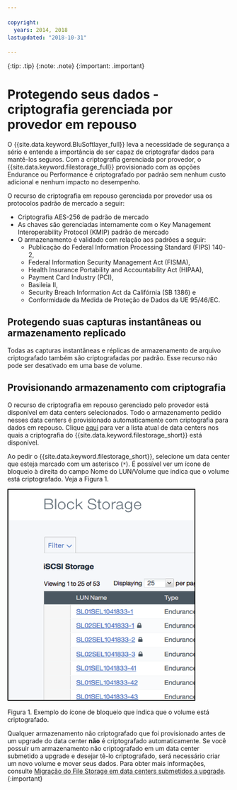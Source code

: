 ```yaml
---

copyright:
  years: 2014, 2018
lastupdated: "2018-10-31"

---
```

{:tip: .tip}
{:note: .note}
{:important: .important}

# Protegendo seus dados - criptografia gerenciada por provedor em repouso

O {{site.data.keyword.BluSoftlayer_full}} leva a necessidade de segurança a sério e entende a importância de ser capaz de criptografar dados para mantê-los seguros. Com a criptografia gerenciada por provedor, o {{site.data.keyword.filestorage_full}} provisionado com as opções Endurance ou Performance é criptografado por padrão sem nenhum custo adicional e nenhum impacto no desempenho.

O recurso de criptografia em repouso gerenciada por provedor usa os protocolos padrão de mercado a seguir:

* Criptografia AES-256 de padrão de mercado
* As chaves são gerenciadas internamente com o Key Management Interoperability Protocol (KMIP) padrão
de mercado
* O armazenamento é validado com relação aos padrões a seguir:
    - Publicação do Federal Information Processing Standard (FIPS) 140-2,
    - Federal Information Security Management Act (FISMA),
    - Health Insurance Portability and Accountability Act (HIPAA),
    - Payment Card Industry (PCI),
    - Basileia II,
    - Security Breach Information Act da Califórnia (SB 1386) e
    - Conformidade da Medida de Proteção de Dados da UE 95/46/EC.

## Protegendo suas capturas instantâneas ou armazenamento replicado  

Todas as capturas instantâneas e réplicas de armazenamento de arquivo criptografado também são criptografadas por padrão. Esse recurso não pode ser desativado em uma base de volume.

## Provisionando armazenamento com criptografia

O recurso de criptografia em repouso gerenciado pelo provedor está disponível em data centers selecionados. Todo o armazenamento pedido nesses data centers é provisionado automaticamente com criptografia para dados em repouso. Clique [aqui](new-ibm-block-and-file-storage-location-and-features.html) para ver a lista atual de data centers nos quais a criptografia do {{site.data.keyword.filestorage_short}} está disponível.

Ao pedir o {{site.data.keyword.filestorage_short}}, selecione um data center que esteja marcado com um asterisco (`*`). É possível ver um ícone de bloqueio à direita do campo Nome do LUN/Volume que indica que o volume está criptografado. Veja a Figura 1.

![O ícone de bloqueio indica que o LUN está criptografado](/images/encryptedstorage.png)
<caption>Figura 1. Exemplo do ícone de bloqueio que indica que o volume está criptografado.</caption>

Qualquer armazenamento não criptografado que foi provisionado antes de um upgrade do data center **não** é criptografado automaticamente. Se você possuir um armazenamento não criptografado em um data center submetido a upgrade e desejar tê-lo criptografado, será necessário criar um novo volume e mover seus dados. Para obter mais informações, consulte [Migração do File Storage em data centers submetidos a upgrade](migrate-file-storage-encrypted-file-storage.html).{:important}
